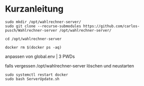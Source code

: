 # Kurzanleitung

```
sudo mkdir /opt/wahlrechner-server/
sudo git clone --recurse-submodules https://github.com/carlos-pusch/Wahlrechner-server /opt/wahlrechner-server/

cd /opt/wahlrechner-server

docker rm $(docker ps -aq)
```

anpassen von global.env | 3 PWDs

falls vergessen /opt/wahlrechner-server löschen und neustarten

```
sudo systemctl restart docker
sudo bash ServerUpdate.sh
```
